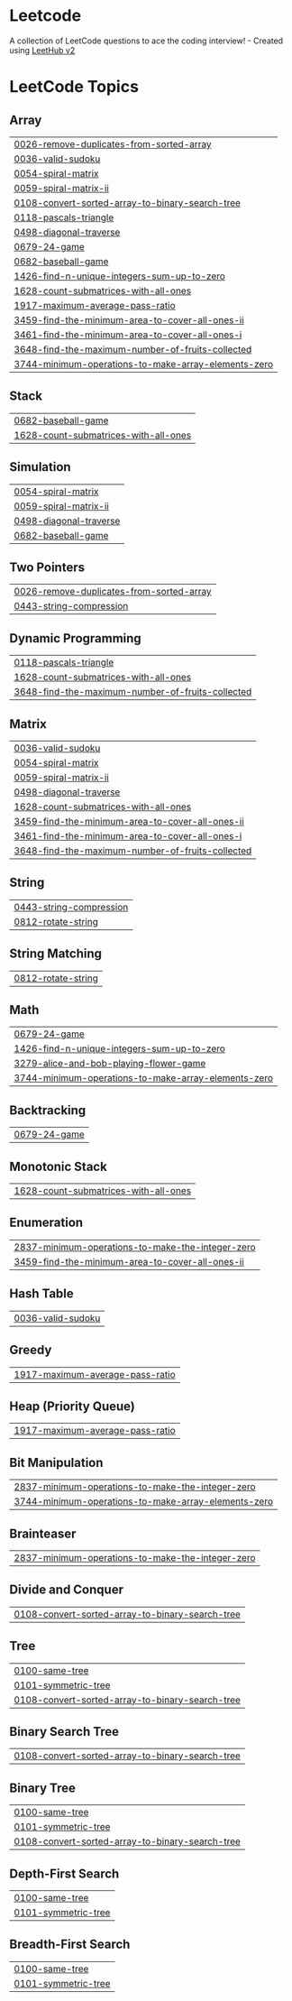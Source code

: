 # Leetcode
A collection of LeetCode questions to ace the coding interview! - Created using [LeetHub v2](https://github.com/arunbhardwaj/LeetHub-2.0)

<!---LeetCode Topics Start-->
# LeetCode Topics
## Array
|  |
| ------- |
| [0026-remove-duplicates-from-sorted-array](https://github.com/Tejashwika-kanikireddy/Leetcode/tree/master/0026-remove-duplicates-from-sorted-array) |
| [0036-valid-sudoku](https://github.com/Tejashwika-kanikireddy/Leetcode/tree/master/0036-valid-sudoku) |
| [0054-spiral-matrix](https://github.com/Tejashwika-kanikireddy/Leetcode/tree/master/0054-spiral-matrix) |
| [0059-spiral-matrix-ii](https://github.com/Tejashwika-kanikireddy/Leetcode/tree/master/0059-spiral-matrix-ii) |
| [0108-convert-sorted-array-to-binary-search-tree](https://github.com/Tejashwika-kanikireddy/Leetcode/tree/master/0108-convert-sorted-array-to-binary-search-tree) |
| [0118-pascals-triangle](https://github.com/Tejashwika-kanikireddy/Leetcode/tree/master/0118-pascals-triangle) |
| [0498-diagonal-traverse](https://github.com/Tejashwika-kanikireddy/Leetcode/tree/master/0498-diagonal-traverse) |
| [0679-24-game](https://github.com/Tejashwika-kanikireddy/Leetcode/tree/master/0679-24-game) |
| [0682-baseball-game](https://github.com/Tejashwika-kanikireddy/Leetcode/tree/master/0682-baseball-game) |
| [1426-find-n-unique-integers-sum-up-to-zero](https://github.com/Tejashwika-kanikireddy/Leetcode/tree/master/1426-find-n-unique-integers-sum-up-to-zero) |
| [1628-count-submatrices-with-all-ones](https://github.com/Tejashwika-kanikireddy/Leetcode/tree/master/1628-count-submatrices-with-all-ones) |
| [1917-maximum-average-pass-ratio](https://github.com/Tejashwika-kanikireddy/Leetcode/tree/master/1917-maximum-average-pass-ratio) |
| [3459-find-the-minimum-area-to-cover-all-ones-ii](https://github.com/Tejashwika-kanikireddy/Leetcode/tree/master/3459-find-the-minimum-area-to-cover-all-ones-ii) |
| [3461-find-the-minimum-area-to-cover-all-ones-i](https://github.com/Tejashwika-kanikireddy/Leetcode/tree/master/3461-find-the-minimum-area-to-cover-all-ones-i) |
| [3648-find-the-maximum-number-of-fruits-collected](https://github.com/Tejashwika-kanikireddy/Leetcode/tree/master/3648-find-the-maximum-number-of-fruits-collected) |
| [3744-minimum-operations-to-make-array-elements-zero](https://github.com/Tejashwika-kanikireddy/Leetcode/tree/master/3744-minimum-operations-to-make-array-elements-zero) |
## Stack
|  |
| ------- |
| [0682-baseball-game](https://github.com/Tejashwika-kanikireddy/Leetcode/tree/master/0682-baseball-game) |
| [1628-count-submatrices-with-all-ones](https://github.com/Tejashwika-kanikireddy/Leetcode/tree/master/1628-count-submatrices-with-all-ones) |
## Simulation
|  |
| ------- |
| [0054-spiral-matrix](https://github.com/Tejashwika-kanikireddy/Leetcode/tree/master/0054-spiral-matrix) |
| [0059-spiral-matrix-ii](https://github.com/Tejashwika-kanikireddy/Leetcode/tree/master/0059-spiral-matrix-ii) |
| [0498-diagonal-traverse](https://github.com/Tejashwika-kanikireddy/Leetcode/tree/master/0498-diagonal-traverse) |
| [0682-baseball-game](https://github.com/Tejashwika-kanikireddy/Leetcode/tree/master/0682-baseball-game) |
## Two Pointers
|  |
| ------- |
| [0026-remove-duplicates-from-sorted-array](https://github.com/Tejashwika-kanikireddy/Leetcode/tree/master/0026-remove-duplicates-from-sorted-array) |
| [0443-string-compression](https://github.com/Tejashwika-kanikireddy/Leetcode/tree/master/0443-string-compression) |
## Dynamic Programming
|  |
| ------- |
| [0118-pascals-triangle](https://github.com/Tejashwika-kanikireddy/Leetcode/tree/master/0118-pascals-triangle) |
| [1628-count-submatrices-with-all-ones](https://github.com/Tejashwika-kanikireddy/Leetcode/tree/master/1628-count-submatrices-with-all-ones) |
| [3648-find-the-maximum-number-of-fruits-collected](https://github.com/Tejashwika-kanikireddy/Leetcode/tree/master/3648-find-the-maximum-number-of-fruits-collected) |
## Matrix
|  |
| ------- |
| [0036-valid-sudoku](https://github.com/Tejashwika-kanikireddy/Leetcode/tree/master/0036-valid-sudoku) |
| [0054-spiral-matrix](https://github.com/Tejashwika-kanikireddy/Leetcode/tree/master/0054-spiral-matrix) |
| [0059-spiral-matrix-ii](https://github.com/Tejashwika-kanikireddy/Leetcode/tree/master/0059-spiral-matrix-ii) |
| [0498-diagonal-traverse](https://github.com/Tejashwika-kanikireddy/Leetcode/tree/master/0498-diagonal-traverse) |
| [1628-count-submatrices-with-all-ones](https://github.com/Tejashwika-kanikireddy/Leetcode/tree/master/1628-count-submatrices-with-all-ones) |
| [3459-find-the-minimum-area-to-cover-all-ones-ii](https://github.com/Tejashwika-kanikireddy/Leetcode/tree/master/3459-find-the-minimum-area-to-cover-all-ones-ii) |
| [3461-find-the-minimum-area-to-cover-all-ones-i](https://github.com/Tejashwika-kanikireddy/Leetcode/tree/master/3461-find-the-minimum-area-to-cover-all-ones-i) |
| [3648-find-the-maximum-number-of-fruits-collected](https://github.com/Tejashwika-kanikireddy/Leetcode/tree/master/3648-find-the-maximum-number-of-fruits-collected) |
## String
|  |
| ------- |
| [0443-string-compression](https://github.com/Tejashwika-kanikireddy/Leetcode/tree/master/0443-string-compression) |
| [0812-rotate-string](https://github.com/Tejashwika-kanikireddy/Leetcode/tree/master/0812-rotate-string) |
## String Matching
|  |
| ------- |
| [0812-rotate-string](https://github.com/Tejashwika-kanikireddy/Leetcode/tree/master/0812-rotate-string) |
## Math
|  |
| ------- |
| [0679-24-game](https://github.com/Tejashwika-kanikireddy/Leetcode/tree/master/0679-24-game) |
| [1426-find-n-unique-integers-sum-up-to-zero](https://github.com/Tejashwika-kanikireddy/Leetcode/tree/master/1426-find-n-unique-integers-sum-up-to-zero) |
| [3279-alice-and-bob-playing-flower-game](https://github.com/Tejashwika-kanikireddy/Leetcode/tree/master/3279-alice-and-bob-playing-flower-game) |
| [3744-minimum-operations-to-make-array-elements-zero](https://github.com/Tejashwika-kanikireddy/Leetcode/tree/master/3744-minimum-operations-to-make-array-elements-zero) |
## Backtracking
|  |
| ------- |
| [0679-24-game](https://github.com/Tejashwika-kanikireddy/Leetcode/tree/master/0679-24-game) |
## Monotonic Stack
|  |
| ------- |
| [1628-count-submatrices-with-all-ones](https://github.com/Tejashwika-kanikireddy/Leetcode/tree/master/1628-count-submatrices-with-all-ones) |
## Enumeration
|  |
| ------- |
| [2837-minimum-operations-to-make-the-integer-zero](https://github.com/Tejashwika-kanikireddy/Leetcode/tree/master/2837-minimum-operations-to-make-the-integer-zero) |
| [3459-find-the-minimum-area-to-cover-all-ones-ii](https://github.com/Tejashwika-kanikireddy/Leetcode/tree/master/3459-find-the-minimum-area-to-cover-all-ones-ii) |
## Hash Table
|  |
| ------- |
| [0036-valid-sudoku](https://github.com/Tejashwika-kanikireddy/Leetcode/tree/master/0036-valid-sudoku) |
## Greedy
|  |
| ------- |
| [1917-maximum-average-pass-ratio](https://github.com/Tejashwika-kanikireddy/Leetcode/tree/master/1917-maximum-average-pass-ratio) |
## Heap (Priority Queue)
|  |
| ------- |
| [1917-maximum-average-pass-ratio](https://github.com/Tejashwika-kanikireddy/Leetcode/tree/master/1917-maximum-average-pass-ratio) |
## Bit Manipulation
|  |
| ------- |
| [2837-minimum-operations-to-make-the-integer-zero](https://github.com/Tejashwika-kanikireddy/Leetcode/tree/master/2837-minimum-operations-to-make-the-integer-zero) |
| [3744-minimum-operations-to-make-array-elements-zero](https://github.com/Tejashwika-kanikireddy/Leetcode/tree/master/3744-minimum-operations-to-make-array-elements-zero) |
## Brainteaser
|  |
| ------- |
| [2837-minimum-operations-to-make-the-integer-zero](https://github.com/Tejashwika-kanikireddy/Leetcode/tree/master/2837-minimum-operations-to-make-the-integer-zero) |
## Divide and Conquer
|  |
| ------- |
| [0108-convert-sorted-array-to-binary-search-tree](https://github.com/Tejashwika-kanikireddy/Leetcode/tree/master/0108-convert-sorted-array-to-binary-search-tree) |
## Tree
|  |
| ------- |
| [0100-same-tree](https://github.com/Tejashwika-kanikireddy/Leetcode/tree/master/0100-same-tree) |
| [0101-symmetric-tree](https://github.com/Tejashwika-kanikireddy/Leetcode/tree/master/0101-symmetric-tree) |
| [0108-convert-sorted-array-to-binary-search-tree](https://github.com/Tejashwika-kanikireddy/Leetcode/tree/master/0108-convert-sorted-array-to-binary-search-tree) |
## Binary Search Tree
|  |
| ------- |
| [0108-convert-sorted-array-to-binary-search-tree](https://github.com/Tejashwika-kanikireddy/Leetcode/tree/master/0108-convert-sorted-array-to-binary-search-tree) |
## Binary Tree
|  |
| ------- |
| [0100-same-tree](https://github.com/Tejashwika-kanikireddy/Leetcode/tree/master/0100-same-tree) |
| [0101-symmetric-tree](https://github.com/Tejashwika-kanikireddy/Leetcode/tree/master/0101-symmetric-tree) |
| [0108-convert-sorted-array-to-binary-search-tree](https://github.com/Tejashwika-kanikireddy/Leetcode/tree/master/0108-convert-sorted-array-to-binary-search-tree) |
## Depth-First Search
|  |
| ------- |
| [0100-same-tree](https://github.com/Tejashwika-kanikireddy/Leetcode/tree/master/0100-same-tree) |
| [0101-symmetric-tree](https://github.com/Tejashwika-kanikireddy/Leetcode/tree/master/0101-symmetric-tree) |
## Breadth-First Search
|  |
| ------- |
| [0100-same-tree](https://github.com/Tejashwika-kanikireddy/Leetcode/tree/master/0100-same-tree) |
| [0101-symmetric-tree](https://github.com/Tejashwika-kanikireddy/Leetcode/tree/master/0101-symmetric-tree) |
<!---LeetCode Topics End-->